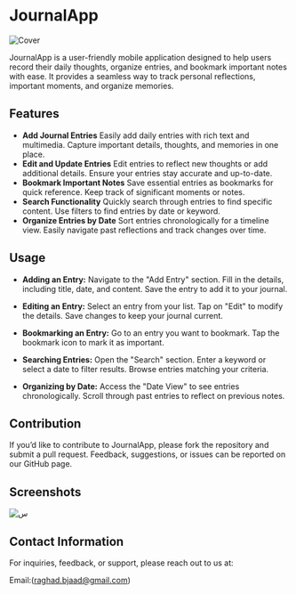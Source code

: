 # JournalApp

![Cover](https://github.com/user-attachments/assets/725aafd2-fc94-4c96-a50f-286a635cb095)

JournalApp is a user-friendly mobile application designed to help users record their daily thoughts, organize entries, and bookmark important notes with ease. It provides a seamless way to track personal reflections, important moments, and organize memories.



## Features

- **Add Journal Entries**
Easily add daily entries with rich text and multimedia.
Capture important details, thoughts, and memories in one place.
- **Edit and Update Entries**
Edit entries to reflect new thoughts or add additional details.
Ensure your entries stay accurate and up-to-date.
- **Bookmark Important Notes**
Save essential entries as bookmarks for quick reference.
Keep track of significant moments or notes.
- **Search Functionality**
Quickly search through entries to find specific content.
Use filters to find entries by date or keyword.
- **Organize Entries by Date**
Sort entries chronologically for a timeline view.
Easily navigate past reflections and track changes over time.

## Usage

- **Adding an Entry:**
Navigate to the "Add Entry" section.
Fill in the details, including title, date, and content.
Save the entry to add it to your journal.

- **Editing an Entry:**
Select an entry from your list.
Tap on "Edit" to modify the details.
Save changes to keep your journal current.

- **Bookmarking an Entry:**
Go to an entry you want to bookmark.
Tap the bookmark icon to mark it as important.

- **Searching Entries:**
Open the "Search" section.
Enter a keyword or select a date to filter results.
Browse entries matching your criteria.

- **Organizing by Date:**
Access the "Date View" to see entries chronologically.
Scroll through past entries to reflect on previous notes.

## Contribution
If you’d like to contribute to JournalApp, please fork the repository and submit a pull request. Feedback, suggestions, or issues can be reported on our GitHub page.

## Screenshots 
![س](https://github.com/user-attachments/assets/1feb1a59-bbeb-4ea5-b3a4-af5b3977ca50)


## Contact Information

For inquiries, feedback, or support, please reach out to us at:

Email:(raghad.bjaad@gmail.com)

